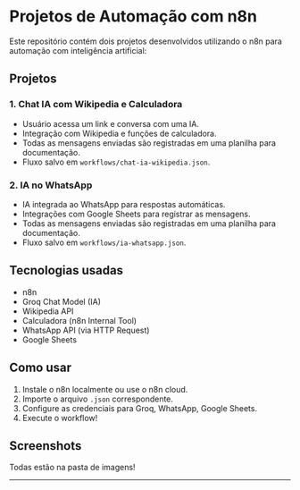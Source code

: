 # Projetos de Automação com n8n

Este repositório contém dois projetos desenvolvidos utilizando o n8n para automação com inteligência artificial:

## Projetos

### 1. Chat IA com Wikipedia e Calculadora
- Usuário acessa um link e conversa com uma IA.
- Integração com Wikipedia e funções de calculadora.
- Todas as mensagens enviadas são registradas em uma planilha para documentação.
- Fluxo salvo em `workflows/chat-ia-wikipedia.json`.

### 2. IA no WhatsApp
- IA integrada ao WhatsApp para respostas automáticas.
- Integrações com Google Sheets para registrar as mensagens.
- Todas as mensagens enviadas são registradas em uma planilha para documentação.
- Fluxo salvo em `workflows/ia-whatsapp.json`.

## Tecnologias usadas
- n8n
- Groq Chat Model (IA)
- Wikipedia API
- Calculadora (n8n Internal Tool)
- WhatsApp API (via HTTP Request)
- Google Sheets

## Como usar
1. Instale o n8n localmente ou use o n8n cloud.
2. Importe o arquivo `.json` correspondente.
3. Configure as credenciais para Groq, WhatsApp, Google Sheets.
4. Execute o workflow!

## Screenshots
Todas estão na pasta de imagens!

---
